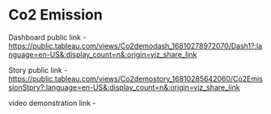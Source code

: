 # Co2 Emission


Dashboard public link - https://public.tableau.com/views/Co2demodash_16810278972070/Dash1?:language=en-US&:display_count=n&:origin=viz_share_link

Story public link - https://public.tableau.com/views/Co2demostory_16810285642060/Co2EmissionStpry?:language=en-US&:display_count=n&:origin=viz_share_link

video demonstration link - 
